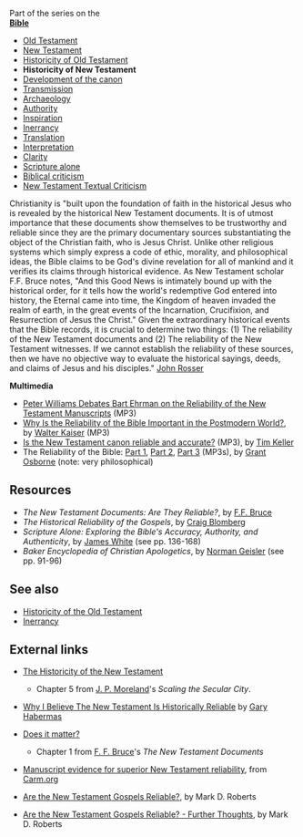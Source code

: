 Part of the series on the  
**[Bible](Bible "Bible")**
-   [Old Testament](Old_Testament "Old Testament")
-   [New Testament](New_Testament "New Testament")
-   [Historicity of Old Testament](Historicity_of_the_Old_Testament "Historicity of the Old Testament")
-   **Historicity of New Testament**
-   [Development of the canon](Development_of_the_canon "Development of the canon")
-   [Transmission](Transmission_of_the_Bible "Transmission of the Bible")
-   [Archaeology](Biblical_archaeology "Biblical archaeology")
-   [Authority](Authority_of_the_Bible "Authority of the Bible")
-   [Inspiration](Inspiration_of_the_Bible "Inspiration of the Bible")
-   [Inerrancy](Inerrancy_of_the_Bible "Inerrancy of the Bible")
-   [Translation](Translation_of_the_Bible "Translation of the Bible")
-   [Interpretation](Interpretation_of_the_Bible "Interpretation of the Bible")
-   [Clarity](Clarity_of_Scripture "Clarity of Scripture")
-   [Scripture alone](Scripture_alone "Scripture alone")
-   [Biblical criticism](Biblical_criticism "Biblical criticism")
-   [New Testament Textual Criticism](New_Testament_Textual_Criticism "New Testament Textual Criticism")

Christianity is "built upon the foundation of faith in the
historical Jesus who is revealed by the historical New Testament
documents. It is of utmost importance that these documents show
themselves to be trustworthy and reliable since they are the
primary documentary sources substantiating the object of the
Christian faith, who is Jesus Christ. Unlike other religious
systems which simply express a code of ethic, morality, and
philosophical ideas, the Bible claims to be God's divine revelation
for all of mankind and it verifies its claims through historical
evidence. As New Testament scholar F.F. Bruce notes, "And this Good
News is intimately bound up with the historical order, for it tells
how the world's redemptive God entered into history, the Eternal
came into time, the Kingdom of heaven invaded the realm of earth,
in the great events of the Incarnation, Crucifixion, and
Resurrection of Jesus the Christ." Given the extraordinary
historical events that the Bible records, it is crucial to
determine two things: (1) The reliability of the New Testament
documents and (2) The reliability of the New Testament witnesses.
If we cannot establish the reliability of these sources, then we
have no objective way to evaluate the historical sayings, deeds,
and claims of Jesus and his disciples."
[John Rosser](http://www.john-lee-ministries.org/Current_Articles/Historicity/historicity.html)

**Multimedia**

-   [Peter Williams Debates Bart Ehrman on the Reliability of the New Testament Manuscripts](http://media.premier.org.uk/unbelievable/f884634c-cd93-4002-a5fb-589cab03a90a.mp3)
    (MP3)
-   [Why Is the Reliability of the Bible Important in the Postmodern World?](http://maclaurin.org/mp3s/walter_kaiser_1.mp3),
    by [Walter Kaiser](Walter_Kaiser "Walter Kaiser") (MP3)
-   [Is the New Testament canon reliable and accurate?](http://download.redeemer.com/rpcsermons/QandA/Is_the_New_Testament_canon_reliable_and_accurate.mp3)
    (MP3), by [Tim Keller](Tim_Keller "Tim Keller")
-   The Reliability of the Bible:
    [Part 1](http://www.veritas.org/mediafiles/VTS-Osborne-1998-NorthCarolina-98VFNC03.mp3),
    [Part 2](http://www.veritas.org/mediafiles/VTS-Osborne-1998-NorthCarolina-98VFNC04.mp3),
    [Part 3](http://www.veritas.org/mediafiles/VTS-Osborne-1998-NorthCarolina-98VFNC05.mp3)
    (MP3s), by [Grant Osborne](Grant_Osborne "Grant Osborne") (note:
    very philosophical)


## Resources

-   *The New Testament Documents: Are They Reliable?*, by
    [F.F. Bruce](F.F._Bruce "F.F. Bruce")
-   *The Historical Reliability of the Gospels*, by
    [Craig Blomberg](Craig_Blomberg "Craig Blomberg")
-   *Scripture Alone: Exploring the Bible's Accuracy, Authority, and Authenticity*,
    by [James White](James_White "James White") (see pp. 136-168)
-   *Baker Encyclopedia of Christian Apologetics*, by
    [Norman Geisler](Norman_Geisler "Norman Geisler") (see pp. 91-96)

## See also

-   [Historicity of the Old Testament](Historicity_of_the_Old_Testament "Historicity of the Old Testament")
-   [Inerrancy](Inerrancy "Inerrancy")

## External links

-   [The Historicity of the New Testament](http://www.bethinking.org/bible-jesus/the-historicity-of-the-new-testament.htm)
    - Chapter 5 from
    [J. P. Moreland](J._P._Moreland "J. P. Moreland")'s
    *Scaling the Secular City*.
-   [Why I Believe The New Testament Is Historically Reliable](http://www.apologetics.com/default.jsp?bodycontent=/articles/historical_apologetics/habermas-nt.html)
    by [Gary Habermas](Gary_Habermas "Gary Habermas")
-   [Does it matter?](http://www.bible.ca/b-new-testament-documents-f-f-bruce-ch1.htm)
    - Chapter 1 from [F. F. Bruce](F._F._Bruce "F. F. Bruce")'s
    *The New Testament Documents*
-   [Manuscript evidence for superior New Testament reliability](http://www.carm.org/evidence/textualevidence.htm),
    from [Carm.org](http://www.carm.org)
-   [Are the New Testament Gospels Reliable?](http://www.markdroberts.com/htmfiles/resources/gospelsreliable.htm),
    by Mark D. Roberts

-   [Are the New Testament Gospels Reliable? - Further Thoughts](http://www.markdroberts.com/htmfiles/resources/gospelsreliable-more.htm),
    by Mark D. Roberts



